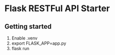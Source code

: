 # Flask RESTFul API Starter

## Getting started
1. Enable .venv
2. export FLASK_APP=app.py
3. flask run
